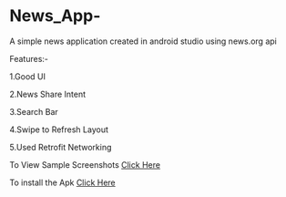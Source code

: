 # News_App-
A simple news application created in android studio using news.org api 



Features:-


1.Good UI


2.News Share Intent


3.Search Bar


4.Swipe to Refresh Layout


5.Used Retrofit Networking


To View Sample Screenshots [Click Here](https://drive.google.com/folderview?id=141IFp1SI3oqXX0apPFn7oyUC1NqnHqXi)

To install the Apk [Click Here](https://drive.google.com/open?id=128HJQ62j3rvQtNuIzN0Mh1mBu8Y4I9hi)
